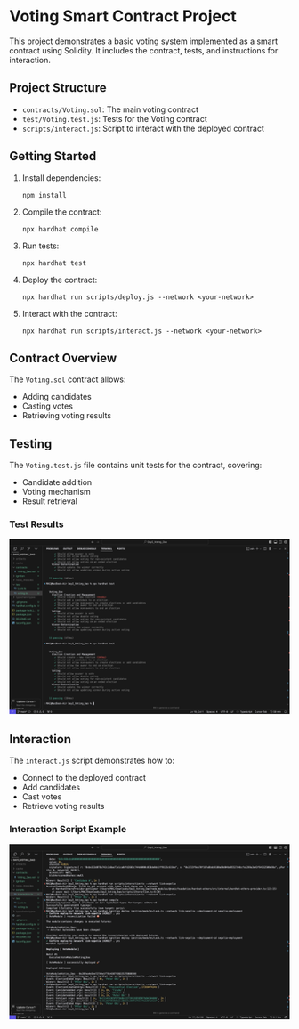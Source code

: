 # Voting Smart Contract Project

This project demonstrates a basic voting system implemented as a smart contract using Solidity. It includes the contract, tests, and instructions for interaction.

## Project Structure

- `contracts/Voting.sol`: The main voting contract
- `test/Voting.test.js`: Tests for the Voting contract
- `scripts/interact.js`: Script to interact with the deployed contract

## Getting Started

1. Install dependencies:
   ```shell
   npm install
   ```

2. Compile the contract:
   ```shell
   npx hardhat compile
   ```

3. Run tests:
   ```shell
   npx hardhat test
   ```

4. Deploy the contract:
   ```shell
   npx hardhat run scripts/deploy.js --network <your-network>
   ```

5. Interact with the contract:
   ```shell
   npx hardhat run scripts/interact.js --network <your-network>
   ```

## Contract Overview

The `Voting.sol` contract allows:
- Adding candidates
- Casting votes
- Retrieving voting results

## Testing

The `Voting.test.js` file contains unit tests for the contract, covering:
- Candidate addition
- Voting mechanism
- Result retrieval

### Test Results

![Test Results Screenshot](./screenshot/test.png)

## Interaction

The `interact.js` script demonstrates how to:
- Connect to the deployed contract
- Add candidates
- Cast votes
- Retrieve voting results

### Interaction Script Example
![Interaction Script Screenshot](./screenshot/interaction.png)
